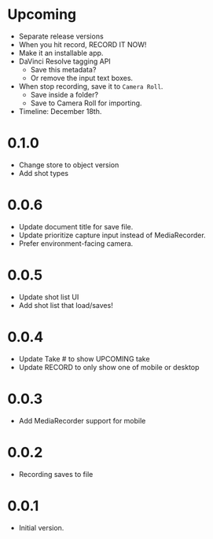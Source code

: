# Upcoming

- Separate release versions
- When you hit record, RECORD IT NOW!
- Make it an installable app.
- DaVinci Resolve tagging API
  - Save this metadata?
  - Or remove the input text boxes.
- When stop recording, save it to `Camera Roll`.
  - Save inside a folder?
  - Save to Camera Roll for importing.
- Timeline: December 18th.

# 0.1.0

- Change store to object version
- Add shot types

# 0.0.6

- Update document title for save file.
- Update prioritize capture input instead of MediaRecorder.
- Prefer environment-facing camera.

# 0.0.5

- Update shot list UI
- Add shot list that load/saves!

# 0.0.4

- Update Take # to show UPCOMING take
- Update RECORD to only show one of mobile or desktop

# 0.0.3

- Add MediaRecorder support for mobile

# 0.0.2

- Recording saves to file

# 0.0.1

- Initial version.
